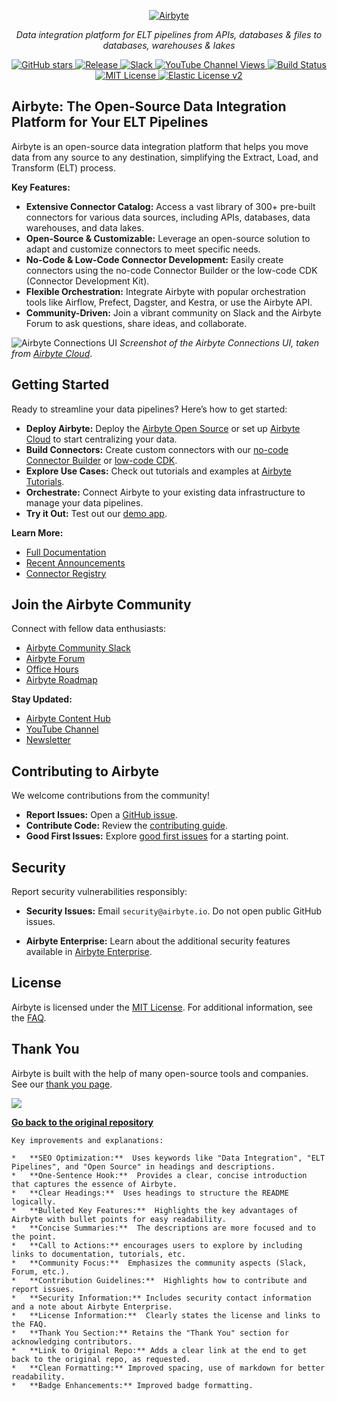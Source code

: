 <p align="center">
  <a href="https://airbyte.com"><img src="https://assets.website-files.com/605e01bc25f7e19a82e74788/624d9c4a375a55100be6b257_Airbyte_logo_color_dark.svg" alt="Airbyte"></a>
</p>

<p align="center">
  <em>Data integration platform for ELT pipelines from APIs, databases & files to databases, warehouses & lakes</em>
</p>

<div align="center">
    <a href="https://github.com/airbytehq/airbyte/stargazers/" target="_blank">
        <img src="https://img.shields.io/github/stars/airbytehq/airbyte?style=social&label=Star&maxAge=2592000" alt="GitHub stars">
    </a>
    <a href="https://github.com/airbytehq/airbyte/releases" target="_blank">
        <img src="https://img.shields.io/github/v/release/airbytehq/airbyte?color=white" alt="Release">
    </a>
    <a href="https://airbytehq.slack.com/" target="_blank">
        <img src="https://img.shields.io/badge/slack-join-white.svg?logo=slack" alt="Slack">
    </a>
    <a href="https://www.youtube.com/c/AirbyteHQ/?sub_confirmation=1" target="_blank">
        <img alt="YouTube Channel Views" src="https://img.shields.io/youtube/channel/views/UCQ_JWEFzs1_INqdhIO3kmrw?style=social">
    </a>
    <a href="https://github.com/airbytehq/airbyte/actions/workflows/gradle.yml" target="_blank">
        <img src="https://img.shields.io/github/actions/workflow/status/airbytehq/airbyte/gradle.yml?branch=master" alt="Build Status">
    </a>
    <a href="https://github.com/airbytehq/airbyte/tree/master/docs/project-overview/licenses" target="_blank">
        <img src="https://img.shields.io/static/v1?label=license&message=MIT&color=white" alt="MIT License">
    </a>
    <a href="https://github.com/airbytehq/airbyte/tree/master/docs/project-overview/licenses" target="_blank">
        <img src="https://img.shields.io/static/v1?label=license&message=ELv2&color=white" alt="Elastic License v2">
    </a>
</div>

## Airbyte: The Open-Source Data Integration Platform for Your ELT Pipelines

Airbyte is an open-source data integration platform that helps you move data from any source to any destination, simplifying the Extract, Load, and Transform (ELT) process.

**Key Features:**

*   **Extensive Connector Catalog:** Access a vast library of 300+ pre-built connectors for various data sources, including APIs, databases, data warehouses, and data lakes.
*   **Open-Source & Customizable:** Leverage an open-source solution to adapt and customize connectors to meet specific needs.
*   **No-Code & Low-Code Connector Development:** Easily create connectors using the no-code Connector Builder or the low-code CDK (Connector Development Kit).
*   **Flexible Orchestration:** Integrate Airbyte with popular orchestration tools like Airflow, Prefect, Dagster, and Kestra, or use the Airbyte API.
*   **Community-Driven:** Join a vibrant community on Slack and the Airbyte Forum to ask questions, share ideas, and collaborate.

![Airbyte Connections UI](https://github.com/airbytehq/airbyte/assets/38087517/35b01d0b-00bf-407b-87e6-a5cd5cd720b5)
_Screenshot of the Airbyte Connections UI, taken from [Airbyte Cloud](https://cloud.airbyte.com/signup)_.

## Getting Started

Ready to streamline your data pipelines? Here’s how to get started:

*   **Deploy Airbyte:** Deploy the [Airbyte Open Source](https://docs.airbyte.com/quickstart/deploy-airbyte) or set up [Airbyte Cloud](https://docs.airbyte.com/cloud/getting-started-with-airbyte-cloud) to start centralizing your data.
*   **Build Connectors:** Create custom connectors with our [no-code Connector Builder](https://docs.airbyte.com/connector-development/connector-builder-ui/overview) or [low-code CDK](https://docs.airbyte.com/connector-development/config-based/low-code-cdk-overview).
*   **Explore Use Cases:** Check out tutorials and examples at [Airbyte Tutorials](https://airbyte.com/tutorials).
*   **Orchestrate:** Connect Airbyte to your existing data infrastructure to manage your data pipelines.
*   **Try it Out:** Test out our [demo app](https://demo.airbyte.io/).

**Learn More:**

*   [Full Documentation](https://docs.airbyte.com/)
*   [Recent Announcements](https://airbyte.com/blog-categories/company-updates)
*   [Connector Registry](https://connectors.airbyte.com/files/generated_reports/connector_registry_report.html)

## Join the Airbyte Community

Connect with fellow data enthusiasts:

*   [Airbyte Community Slack](https://airbyte.com/community)
*   [Airbyte Forum](https://github.com/airbytehq/airbyte/discussions)
*   [Office Hours](https://airbyte.io/daily-office-hours/)
*   [Airbyte Roadmap](https://github.com/orgs/airbytehq/projects/37/views/1?pane=issue&itemId=26937554)

**Stay Updated:**

*   [Airbyte Content Hub](https://airbyte.com/content-hub)
*   [YouTube Channel](https://www.youtube.com/c/AirbyteHQ)
*   [Newsletter](https://airbyte.com/newsletter)

## Contributing to Airbyte

We welcome contributions from the community!

*   **Report Issues:** Open a [GitHub issue](https://github.com/airbytehq/airbyte/issues/new/choose).
*   **Contribute Code:** Review the [contributing guide](https://docs.airbyte.com/contributing-to-airbyte/).
*   **Good First Issues:** Explore [good first issues](https://github.com/airbytehq/airbyte/labels/contributor-program) for a starting point.

## Security

Report security vulnerabilities responsibly:

*   **Security Issues:** Email `security@airbyte.io`.  Do not open public GitHub issues.

*   **Airbyte Enterprise:**  Learn about the additional security features available in [Airbyte Enterprise](https://airbyte.com/airbyte-enterprise).

## License

Airbyte is licensed under the [MIT License](docs/project-overview/licenses/). For additional information, see the [FAQ](docs/project-overview/licenses/license-faq.md).

## Thank You

Airbyte is built with the help of many open-source tools and companies. See our [thank you page](THANK-YOU.md).

<a href="https://github.com/airbytehq/airbyte/graphs/contributors">
  <img src="https://contrib.rocks/image?repo=airbytehq/airbyte"/>
</a>

**[Go back to the original repository](https://github.com/airbytehq/airbyte)**
```
Key improvements and explanations:

*   **SEO Optimization:**  Uses keywords like "Data Integration", "ELT Pipelines", and "Open Source" in headings and descriptions.
*   **One-Sentence Hook:**  Provides a clear, concise introduction that captures the essence of Airbyte.
*   **Clear Headings:**  Uses headings to structure the README logically.
*   **Bulleted Key Features:**  Highlights the key advantages of Airbyte with bullet points for easy readability.
*   **Concise Summaries:**  The descriptions are more focused and to the point.
*   **Call to Actions:** encourages users to explore by including links to documentation, tutorials, etc.
*   **Community Focus:**  Emphasizes the community aspects (Slack, Forum, etc.).
*   **Contribution Guidelines:**  Highlights how to contribute and report issues.
*   **Security Information:** Includes security contact information and a note about Airbyte Enterprise.
*   **License Information:**  Clearly states the license and links to the FAQ.
*   **Thank You Section:** Retains the "Thank You" section for acknowledging contributors.
*   **Link to Original Repo:** Adds a clear link at the end to get back to the original repo, as requested.
*   **Clean Formatting:** Improved spacing, use of markdown for better readability.
*   **Badge Enhancements:** Improved badge formatting.